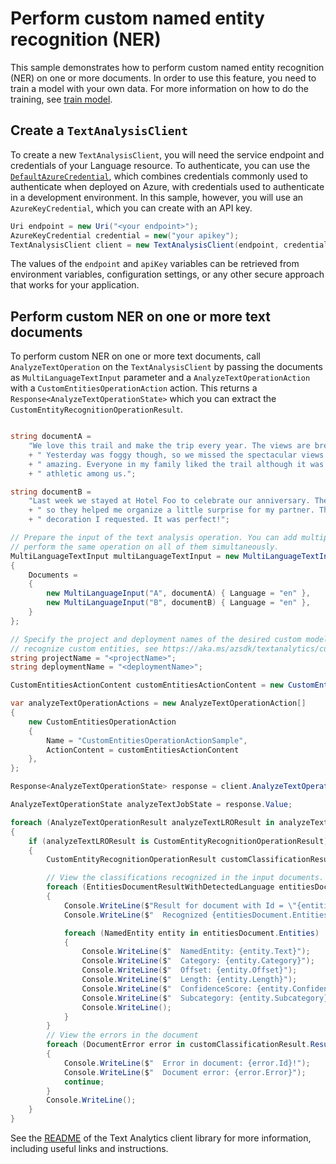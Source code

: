 # Perform custom named entity recognition (NER)

This sample demonstrates how to perform custom named entity recognition (NER) on one or more documents. In order to use this feature, you need to train a model with your own data. For more information on how to do the training, see [train model][train_model].

## Create a `TextAnalysisClient`

To create a new `TextAnalysisClient`, you will need the service endpoint and credentials of your Language resource. To authenticate, you can use the [`DefaultAzureCredential`][DefaultAzureCredential], which combines credentials commonly used to authenticate when deployed on Azure, with credentials used to authenticate in a development environment. In this sample, however, you will use an `AzureKeyCredential`, which you can create with an API key.

```C# Snippet:CreateTextClient
Uri endpoint = new Uri("<your endpoint>");
AzureKeyCredential credential = new("your apikey");
TextAnalysisClient client = new TextAnalysisClient(endpoint, credential);
```

The values of the `endpoint` and `apiKey` variables can be retrieved from environment variables, configuration settings, or any other secure approach that works for your application.

## Perform custom NER on one or more text documents

To perform custom NER on one or more text documents, call `AnalyzeTextOperation` on the `TextAnalysisClient` by passing the documents as `MultiLanguageTextInput` parameter and a `AnalyzeTextOperationAction` with a `CustomEntitiesOperationAction` action. This returns a `Response<AnalyzeTextOperationState>` which you can extract the `CustomEntityRecognitionOperationResult`.

```C# Snippet:Sample8_AnalyzeTextOperation_CustomEntitiesOperationAction

string documentA =
    "We love this trail and make the trip every year. The views are breathtaking and well worth the hike!"
    + " Yesterday was foggy though, so we missed the spectacular views. We tried again today and it was"
    + " amazing. Everyone in my family liked the trail although it was too challenging for the less"
    + " athletic among us.";

string documentB =
    "Last week we stayed at Hotel Foo to celebrate our anniversary. The staff knew about our anniversary"
    + " so they helped me organize a little surprise for my partner. The room was clean and with the"
    + " decoration I requested. It was perfect!";

// Prepare the input of the text analysis operation. You can add multiple documents to this list and
// perform the same operation on all of them simultaneously.
MultiLanguageTextInput multiLanguageTextInput = new MultiLanguageTextInput()
{
    Documents =
    {
        new MultiLanguageInput("A", documentA) { Language = "en" },
        new MultiLanguageInput("B", documentB) { Language = "en" },
    }
};

// Specify the project and deployment names of the desired custom model. To train your own custom model to
// recognize custom entities, see https://aka.ms/azsdk/textanalytics/customentityrecognition.
string projectName = "<projectName>";
string deploymentName = "<deploymentName>";

CustomEntitiesActionContent customEntitiesActionContent = new CustomEntitiesActionContent(projectName, deploymentName);

var analyzeTextOperationActions = new AnalyzeTextOperationAction[]
{
    new CustomEntitiesOperationAction
    {
        Name = "CustomEntitiesOperationActionSample",
        ActionContent = customEntitiesActionContent
    },
};

Response<AnalyzeTextOperationState> response = client.AnalyzeTextOperation(multiLanguageTextInput, analyzeTextOperationActions);

AnalyzeTextOperationState analyzeTextJobState = response.Value;

foreach (AnalyzeTextOperationResult analyzeTextLROResult in analyzeTextJobState.Actions.Items)
{
    if (analyzeTextLROResult is CustomEntityRecognitionOperationResult)
    {
        CustomEntityRecognitionOperationResult customClassificationResult = (CustomEntityRecognitionOperationResult)analyzeTextLROResult;

        // View the classifications recognized in the input documents.
        foreach (EntitiesDocumentResultWithDetectedLanguage entitiesDocument in customClassificationResult.Results.Documents)
        {
            Console.WriteLine($"Result for document with Id = \"{entitiesDocument.Id}\":");
            Console.WriteLine($"  Recognized {entitiesDocument.Entities.Count} Entities:");

            foreach (NamedEntity entity in entitiesDocument.Entities)
            {
                Console.WriteLine($"  NamedEntity: {entity.Text}");
                Console.WriteLine($"  Category: {entity.Category}");
                Console.WriteLine($"  Offset: {entity.Offset}");
                Console.WriteLine($"  Length: {entity.Length}");
                Console.WriteLine($"  ConfidenceScore: {entity.ConfidenceScore}");
                Console.WriteLine($"  Subcategory: {entity.Subcategory}");
                Console.WriteLine();
            }
        }
        // View the errors in the document
        foreach (DocumentError error in customClassificationResult.Results.Errors)
        {
            Console.WriteLine($"  Error in document: {error.Id}!");
            Console.WriteLine($"  Document error: {error.Error}");
            continue;
        }
        Console.WriteLine();
    }
}
```

See the [README] of the Text Analytics client library for more information, including useful links and instructions.

<!-- LINKS -->
[train_model]: https://aka.ms/azsdk/textanalytics/customentityrecognition
[README]: https://github.com/Azure/azure-sdk-for-net/blob/main/sdk/cognitivelanguage/Azure.AI.Language.Text/samples/README.md
[DefaultAzureCredential]: https://github.com/Azure/azure-sdk-for-net/blob/main/sdk/identity/Azure.Identity/README.md
